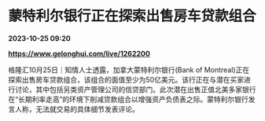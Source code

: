 # 蒙特利尔银行正在探索出售房车贷款组合

**2023-10-25 09:20**

**https://www.gelonghui.com/live/1262200**

格隆汇10月25日｜知情人士透露，加拿大蒙特利尔银行(Bank of Montreal)正在探索出售房车贷款组合，该组合的面值至少为50亿美元。该行正在与潜在买家进行讨论，其中包括另类资产管理公司的信贷部门。此次潜在出售正值北美多家银行在“长期利率走高”的环境下削减贷款组合以增强资产负债表之际。蒙特利尔银行发言人称，无法就交易的具体细节发表评论。